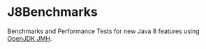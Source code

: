 # J8Benchmarks
Benchmarks and Performance Tests for new Java 8 features using [OpenJDK JMH](http://openjdk.java.net/projects/code-tools/jmh/).
